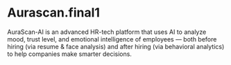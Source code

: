 # Aurascan.final1
AuraScan-AI is an advanced HR-tech platform that uses AI to analyze mood, trust level, and emotional intelligence of employees — both before hiring (via resume &amp; face analysis) and after hiring (via behavioral analytics) to help companies make smarter decisions.
